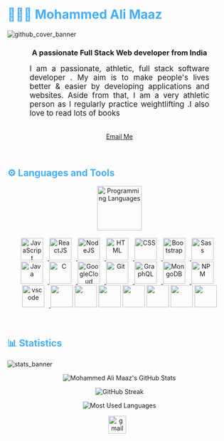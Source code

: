 <h1 style="color: #44AEFB;"> 👨🏻‍💻 Mohammed Ali Maaz </h1>

![github_cover_banner](https://images.squarespace-cdn.com/content/v1/60479868292a5d29e69ac6b9/023f904a-d3ca-496c-9afb-9745b2d7b503/Basics+of+Video+Coding.gif?format=1000w)
<h3 align="center">A passionate Full Stack Web developer from India</h3>


<p align:"center" style="text-align: justify; margin: 0 50px; font-size: 17px;" >
    I am a passionate, athletic, full stack software developer . My aim is to make people's lives better & easier by developing applications and websites.  Aside from that, I am a very athletic person as I regularly practice weightlifting .I also love to read lots of books
<br>
<br>
<div align="center">

[Email Me](mailto:alimaazali6@gmail.com)

</div>
</p>    
<br>


<h2 style="color: #44AEFB">⚙️ Languages and Tools</h2>
<div align="center" style="display:block;">
    <img width="100px" alt="Programming Languages" src="https://user-images.githubusercontent.com/78341798/194531121-47b0119a-ce00-439d-b586-125f86acb098.png"/> 
</div>
<br>   
<!-- Icons Resources -->
<!-- https://devicon.dev/ -->
<!-- https://cdn.jsdelivr.net/npm/simple-icons@v3/icons/ -->
<div align="center">
  <a href="https://developer.mozilla.org/en-US/docs/Web/JavaScript" target="_blank" rel="noreferrer">
      <img  alt="JavaScript" height="50px" style="padding-right:10px;" src="https://cdn.jsdelivr.net/gh/devicons/devicon/icons/javascript/javascript-plain.svg"/>
  </a>
 
  <a href="https://reactjs.org/" target="_blank" rel="noreferrer">
      <img  alt="ReactJS" height="50px" style="padding-right:10px;" src="https://cdn.jsdelivr.net/gh/devicons/devicon/icons/react/react-original.svg" />
  </a>
  <a href="https://nodejs.org/en/" target="_blank" rel="noreferrer">
      <img  alt="NodeJS" height="50px" style="padding-right:10px;" src="https://cdn.jsdelivr.net/gh/devicons/devicon/icons/nodejs/nodejs-original.svg"/>
  </a>
  <a href="https://developer.mozilla.org/en-US/docs/Web/HTML" target="_blank" rel="noreferrer">
      <img  alt="HTML" height="50px" style="padding-right:10px;" src="https://cdn.jsdelivr.net/gh/devicons/devicon/icons/html5/html5-original.svg"/>
  </a>
  <a href="https://developer.mozilla.org/en-US/docs/Web/CSS" target="_blank" rel="noreferrer">
      <img  alt="CSS" height="50px" style="padding-right:10px;" src="https://cdn.jsdelivr.net/gh/devicons/devicon/icons/css3/css3-original.svg"/>
  </a>
  <a href="https://getbootstrap.com/" target="_blank" rel="noreferrer">
      <img  alt="Bootstrap" height="50px" style="padding-right:10px;" src="https://cdn.jsdelivr.net/gh/devicons/devicon/icons/bootstrap/bootstrap-original.svg"/>
  </a>
  <a href="https://sass-lang.com/" target="_blank" rel="noreferrer">
      <img  alt="Sass" height="50px" style="padding-right:10px;" src="https://cdn.jsdelivr.net/gh/devicons/devicon/icons/sass/sass-original.svg"/>
  </a>
  <a href="https://www.java.com/en/" target="_blank" rel="noreferrer">
      <img  alt="Java" height="50px" style="padding-right:10px;" src="https://cdn.jsdelivr.net/gh/devicons/devicon/icons/java/java-original.svg"/>
  </a>    
 
  <a href="https://www.cprogramming.com/" target="_blank" rel="noreferrer">
      <img  alt="C" height="50px" style="padding-right:10px;" src="https://img.icons8.com/?size=512&id=2ZOaTclOqD4q&format=png"/>
  </a>
 
 
  <a href="https://cloud.google.com/" target="_blank" rel="noreferrer">
      <img  alt="GoogleCloud" height="50px" style="padding-right:10px;" src="https://img.icons8.com/?size=1x&id=u9R54eMKS8fw&format=png"/> 
  </a>
  <a href="https://git-scm.com/" target="_blank" rel="noreferrer">
      <img  alt="Git" height="50px" style="padding-right:10px;" src="https://cdn.jsdelivr.net/gh/devicons/devicon/icons/git/git-original.svg"/>
  </a>
  <a href="https://www.graphql.com/" target="_blank" rel="noreferrer">
      <img  alt="GraphQL" height="50px" style="padding-right:10px;" src="https://img.icons8.com/?size=512&id=45490&format=png"/>
  </a>
  <a href="https://www.mongodb.com/" target="_blank" rel="noreferrer">
      <img  alt="MongoDB" height="50px" style="padding-right:10px;" src="https://cdn.jsdelivr.net/gh/devicons/devicon/icons/mongodb/mongodb-original.svg"/>
  </a>

  <a href="https://www.npmjs.com/" target="_blank" rel="noreferrer">
      <img  alt="NPM" height="50px" style="padding-right:10px;" src="https://cdn.jsdelivr.net/gh/devicons/devicon/icons/npm/npm-original-wordmark.svg"/>
  </a>
 
  <a href="https://code.visualstudio.com/" target="_blank" rel="noreferrer">
      <img  alt="vscode" height="50px" style="padding-right:10px;"src="https://cdn.jsdelivr.net/gh/devicons/devicon/icons/vscode/vscode-original.svg"/>
  </a>
 <img height="50px"  src="https://cdn.icon-icons.com/icons2/2415/PNG/512/dot_net_original_wordmark_logo_icon_146547.png"/>
 <img height="50px"  src="https://cdn.icon-icons.com/icons2/2415/PNG/96/redux_original_logo_icon_146365.png"/>
 <img height="50px"  src="https://cdn.icon-icons.com/icons2/273/PNG/96/icon_sql_256_30046.png"/>
 <img height="50px"  src="https://github.com/mdAliMaaz/mdAliMaaz/assets/130007307/5ac2a326-55d1-47d4-85bd-62b12f47cf4d"
"/>
<img height="50px" src="https://cdn.icon-icons.com/icons2/3053/PNG/96/postman_alt_macos_bigsur_icon_189814.png"/>
<img src="https://vitejs.dev/logo-with-shadow.png" height="50px"/>
<img src="https://cdn.icon-icons.com/icons2/2107/PNG/96/file_type_tailwind_icon_130128.png" height="50px"/>
</div>
<br>
<br>

<!-- Statistics -->

<h2 style="color: #44AEFB">📊 Statistics</h2>

![stats_banner](https://user-images.githubusercontent.com/78341798/194534778-d662496c-ae00-4e8d-ae9b-b90912054e7f.gif)


<div class="stats" align="center">

![Mohammed Ali Maaz's GitHub Stats](https://github-readme-stats.vercel.app/api?username=mdAliMaaz&theme=dark&hide_border=false&include_all_commits=true&count_private=true)

![GitHub Streak](https://github-readme-streak-stats.herokuapp.com/?user=mdAliMaaz&theme=dark&hide_border=false)


![Most Used Languages](https://github-readme-stats.vercel.app/api/top-langs/?username=mdAliMaaz&theme=dark&hide_border=false&include_all_commits=true&count_private=true&layout=compact)

</div>

<div class="footer" align="center" style="margin:15px;">
    <a href="mailto:alimaazali6@gmail.com" target="_blank">
        <img style="margin:0 10px 10px 0;" src="https://user-images.githubusercontent.com/78341798/194531383-ddb2b774-5bb9-491c-b601-4a4a7d9792fb.svg" alt="gmail" width="40px"/>
    </a>
</div>

